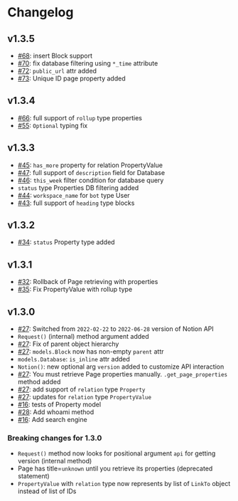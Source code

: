 # Changelog

## v1.3.5

- [#68](https://github.com/lastorel/pytion/issues/68): insert Block support
- [#70](https://github.com/lastorel/pytion/issues/70): fix database filtering using `*_time` attribute
- [#72](https://github.com/lastorel/pytion/issues/72): `public_url` attr added
- [#73](https://github.com/lastorel/pytion/issues/73): Unique ID page property added

## v1.3.4

- [#66](https://github.com/lastorel/pytion/issues/66): full support of `rollup` type properties
- [#55](https://github.com/lastorel/pytion/pull/55): `Optional` typing fix

## v1.3.3

- [#45](https://github.com/lastorel/pytion/issues/45): `has_more` property for relation PropertyValue
- [#47](https://github.com/lastorel/pytion/issues/47): full support of `description` field for Database
- [#46](https://github.com/lastorel/pytion/issues/46): `this_week` filter condition for database query
- `status` type Properties DB filtering added
- [#44](https://github.com/lastorel/pytion/issues/44): `workspace_name` for `bot` type User 
- [#43](https://github.com/lastorel/pytion/issues/43): full support of `heading` type blocks

## v1.3.2

- [#34](https://github.com/lastorel/pytion/issues/34): `status` Property type added

## v1.3.1

- [#32](https://github.com/lastorel/pytion/issues/32): Rollback of Page retrieving with properties
- [#35](https://github.com/lastorel/pytion/issues/35): Fix PropertyValue with rollup type

## v1.3.0

- [#27](https://github.com/lastorel/pytion/issues/27): Switched from `2022-02-22` to `2022-06-28` version of Notion API
- `Request()` (internal) method argument added
- [#27](https://github.com/lastorel/pytion/issues/27): Fix of parent object hierarchy
- [#27](https://github.com/lastorel/pytion/issues/27): `models.Block` now has non-empty `parent` attr
- `models.Database`: `is_inline` attr added
- `Notion()`: new optional arg `version` added to customize API interaction
- [#27](https://github.com/lastorel/pytion/issues/27): You must retrieve Page properties manually. `.get_page_properties` method added
- [#27](https://github.com/lastorel/pytion/issues/27): add support of `relation` type `Property`
- [#27](https://github.com/lastorel/pytion/issues/27): updates for `relation` type `PropertyValue`
- [#16](https://github.com/lastorel/pytion/issues/17): tests of Property model
- [#28](https://github.com/lastorel/pytion/issues/28): Add whoami method
- [#16](https://github.com/lastorel/pytion/issues/16): Add search engine

### Breaking changes for 1.3.0

- `Request()` method now looks for positional argument `api` for getting version (internal method)
- Page has title=`unknown` until you retrieve its properties (deprecated statement)
- `PropertyValue` with `relation` type now represents by list of `LinkTo` object instead of list of IDs